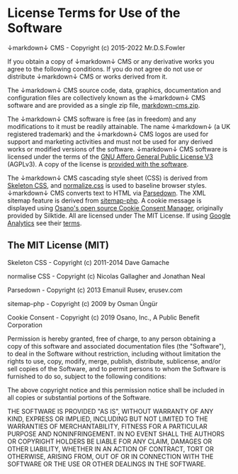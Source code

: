 <!--
Title: Licensing of ↓markdown↓ CMS
Description: This is the license (licence) information page for ↓markdown↓ CMS (md-CMS).
Author: Daniel S. Fowler
Tags: markdown, cms, license, licence, website, publishing, open, source
Published: 2015-06-17
Updated: 2022-02-27
-->

# License Terms for Use of the Software

↓markdown↓ CMS - Copyright (c) 2015-2022 Mr.D.S.Fowler

If you obtain a copy of ↓markdown↓ CMS or any derivative works you agree to the following conditions. If you do not agree do not use or distribute ↓markdown↓ CMS or works derived from it.

The ↓markdown↓ CMS source code, data, graphics, documentation and configuration files are collectively known as the ↓markdown↓ CMS software and are provided as a single zip file, [markdown-cms.zip](https://tekeye.uk/downloads/markdown-cms.zip "↓markdown↓ CMS Source Code"). 

The ↓markdown↓ CMS software is free (as in freedom) and any modifications to it must be readily attainable. The name ↓markdown↓ (a UK registered trademark) and the ↓markdown↓ CMS logos are used for support and marketing activities and must not be used for any derived works or modified versions of the software. ↓markdown↓ CMS software is licensed under the terms of the [GNU Affero General Public License V3](https://www.gnu.org/licenses/agpl-3.0.html "AGPLv3") (AGPLv3). A copy of the license is [provided with the software](agpl.txt "AGPLv3"). 

The ↓markdown↓ CMS cascading style sheet (CSS) is derived from [Skeleton CSS](http://getskeleton.com/ "Skeleton CSS Home Page"), and [normalize.css](https://necolas.github.io/normalize.css/ "normalize.css Home Page") is used to baseline browser styles. ↓markdown↓ CMS converts text to HTML via [Parsedown](http://parsedown.org/ "Parsedown Home Page"). The XML sitemap feature is derived from [sitemap-php](https://github.com/o/sitemap-php "sitemap-php on GitHub"). A cookie message is displayed using [Osano's open source Cookie Consent Manager](https://www.osano.com/cookieconsent/download/ "Osano Cookie Consent"), originally provided by Silktide. All are licensed under The MIT License. If using [Google Analytics](https://www.google.com/analytics/analytics/ "Google Analytics") see their [terms](https://www.google.com/analytics/terms/us.html "Google Analytics Terms of Service").

## The MIT License (MIT)

Skeleton CSS - Copyright (c) 2011-2014 Dave Gamache

normalise CSS - Copyright (c) Nicolas Gallagher and Jonathan Neal

Parsedown - Copyright (c) 2013 Emanuil Rusev, erusev.com

sitemap-php - Copyright (c) 2009 by Osman Üngür

Cookie Consent - Copyright (c) 2019 Osano, Inc., A Public Benefit Corporation

Permission is hereby granted, free of charge, to any person obtaining a copy
of this software and associated documentation files (the "Software"), to deal
in the Software without restriction, including without limitation the rights
to use, copy, modify, merge, publish, distribute, sublicense, and/or sell
copies of the Software, and to permit persons to whom the Software is
furnished to do so, subject to the following conditions:

The above copyright notice and this permission notice shall be included in
all copies or substantial portions of the Software.

THE SOFTWARE IS PROVIDED "AS IS", WITHOUT WARRANTY OF ANY KIND, EXPRESS OR
IMPLIED, INCLUDING BUT NOT LIMITED TO THE WARRANTIES OF MERCHANTABILITY,
FITNESS FOR A PARTICULAR PURPOSE AND NONINFRINGEMENT. IN NO EVENT SHALL THE
AUTHORS OR COPYRIGHT HOLDERS BE LIABLE FOR ANY CLAIM, DAMAGES OR OTHER
LIABILITY, WHETHER IN AN ACTION OF CONTRACT, TORT OR OTHERWISE, ARISING FROM,
OUT OF OR IN CONNECTION WITH THE SOFTWARE OR THE USE OR OTHER DEALINGS IN
THE SOFTWARE.
